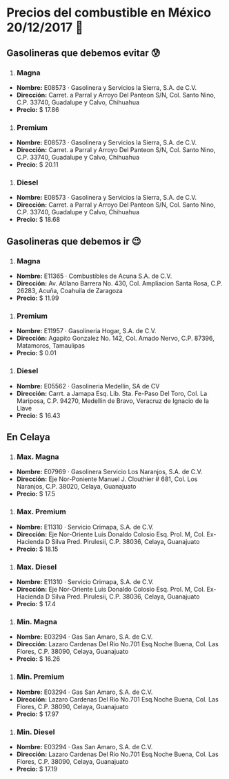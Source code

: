 # Precios del combustible en México 20/12/2017 :car:

## Gasolineras que debemos evitar :cold_sweat:
1. ### Magna
  * **Nombre:** E08573 · Gasolinera y Servicios la Sierra, S.A. de C.V.
  * **Dirección:** Carret. a Parral y Arroyo Del Panteon S/N, Col. Santo Nino, C.P. 33740, Guadalupe y Calvo, Chihuahua
  * **Precio:** $ 17.86

1. ### Premium
  * **Nombre:** E08573 · Gasolinera y Servicios la Sierra, S.A. de C.V.
  * **Dirección:** Carret. a Parral y Arroyo Del Panteon S/N, Col. Santo Nino, C.P. 33740, Guadalupe y Calvo, Chihuahua
  * **Precio:** $ 20.11

1. ### Diesel
  * **Nombre:** E08573 · Gasolinera y Servicios la Sierra, S.A. de C.V.
  * **Dirección:** Carret. a Parral y Arroyo Del Panteon S/N, Col. Santo Nino, C.P. 33740, Guadalupe y Calvo, Chihuahua
  * **Precio:** $ 18.68


## Gasolineras que debemos ir :wink:
1. ### Magna
  * **Nombre:** E11365 · Combustibles de Acuna S.A. de C.V.
  * **Dirección:** Av. Atilano Barrera No. 430, Col. Ampliacion Santa Rosa, C.P. 26283, Acuña, Coahuila de Zaragoza
  * **Precio:** $ 11.99

1. ### Premium
  * **Nombre:** E11957 · Gasolineria Hogar, S.A. de C.V.
  * **Dirección:** Agapito Gonzalez No. 142, Col. Amado Nervo, C.P. 87396, Matamoros, Tamaulipas
  * **Precio:** $ 0.01

1. ### Diesel
  * **Nombre:** E05562 · Gasolineria Medellin, SA de CV
  * **Dirección:** Carrt. a Jamapa Esq. Lib. Sta. Fe-Paso Del Toro, Col. La Mariposa, C.P. 94270, Medellin de Bravo, Veracruz de Ignacio de la Llave
  * **Precio:** $ 16.43


## En Celaya
1. ### Max. Magna
  * **Nombre:** E07969 · Gasolinera Servicio Los Naranjos, S.A. de C.V.
  * **Dirección:** Eje Nor-Poniente Manuel J. Clouthier # 681, Col. Los Naranjos, C.P. 38020, Celaya, Guanajuato
  * **Precio:** $ 17.5

1. ### Max. Premium
  * **Nombre:** E11310 · Servicio Crimapa, S.A. de C.V.
  * **Dirección:** Eje Nor-Oriente Luis Donaldo Colosio Esq. Prol. M, Col. Ex-Hacienda D Silva Pred. Pirulesii, C.P. 38036, Celaya, Guanajuato
  * **Precio:** $ 18.15

1. ### Max. Diesel
  * **Nombre:** E11310 · Servicio Crimapa, S.A. de C.V.
  * **Dirección:** Eje Nor-Oriente Luis Donaldo Colosio Esq. Prol. M, Col. Ex-Hacienda D Silva Pred. Pirulesii, C.P. 38036, Celaya, Guanajuato
  * **Precio:** $ 17.4

1. ### Min. Magna
  * **Nombre:** E03294 · Gas San Amaro, S.A. de C.V.
  * **Dirección:** Lazaro Cardenas Del Rio No.701 Esq.Noche Buena, Col. Las Flores, C.P. 38090, Celaya, Guanajuato
  * **Precio:** $ 16.26

1. ### Min. Premium
  * **Nombre:** E03294 · Gas San Amaro, S.A. de C.V.
  * **Dirección:** Lazaro Cardenas Del Rio No.701 Esq.Noche Buena, Col. Las Flores, C.P. 38090, Celaya, Guanajuato
  * **Precio:** $ 17.97

1. ### Min. Diesel
  * **Nombre:** E03294 · Gas San Amaro, S.A. de C.V.
  * **Dirección:** Lazaro Cardenas Del Rio No.701 Esq.Noche Buena, Col. Las Flores, C.P. 38090, Celaya, Guanajuato
  * **Precio:** $ 17.19